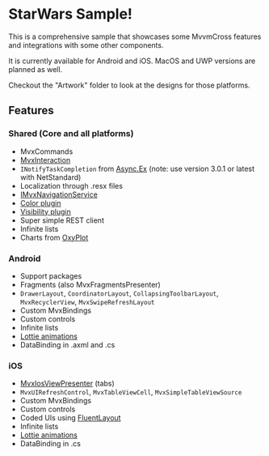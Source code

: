 # StarWars Sample!

This is a comprehensive sample that showcases some MvvmCross features and integrations with some other components.

It is currently available for Android and iOS. MacOS and UWP versions are planned as well.

Checkout the "Artwork" folder to look at the designs for those platforms.

## Features

### Shared (Core and all platforms)
- MvxCommands
- [MvxInteraction](https://www.mvvmcross.com/documentation/fundamentals/mvxinteraction)
- `INotifyTaskCompletion` from [Async.Ex](https://github.com/StephenCleary/AsyncEx) (note: use version 3.0.1 or latest with NetStandard)
- Localization through .resx files
- [IMvxNavigationService](https://www.mvvmcross.com/documentation/fundamentals/navigation)
- [Color plugin](https://www.mvvmcross.com/documentation/plugins/color)
- [Visibility plugin](https://www.mvvmcross.com/documentation/plugins/visibility)
- Super simple REST client
- Infinite lists
- Charts from [OxyPlot](http://www.oxyplot.org/)

### Android
- Support packages
- Fragments (also MvxFragmentsPresenter)
- `DrawerLayout`, `CoordinatorLayout`, `CollapsingToolbarLayout`, `MvxRecyclerView`, `MvxSwipeRefreshLayout`
- Custom MvxBindings
- Custom controls
- Infinite lists
- [Lottie animations](https://github.com/martijn00/LottieXamarin)
- DataBinding in .axml and .cs

### iOS
- [MvxIosViewPresenter](https://www.mvvmcross.com/documentation/platform/ios-view-presenter) (tabs)
- `MvxUIRefreshControl`, `MvxTableViewCell`, `MvxSimpleTableViewSource`
- Custom MvxBindings
- Custom controls
- Coded UIs using [FluentLayout](https://github.com/FluentLayout/Cirrious.FluentLayout)
- Infinite lists
- [Lottie animations](https://github.com/martijn00/LottieXamarin)
- DataBinding in .cs
